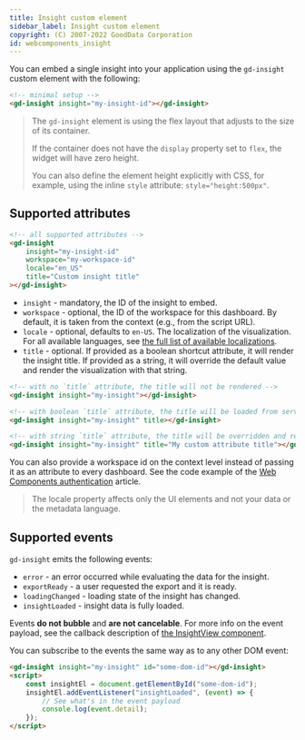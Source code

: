 ```yaml
---
title: Insight custom element
sidebar_label: Insight custom element
copyright: (C) 2007-2022 GoodData Corporation
id: webcomponents_insight
---
```


You can embed a single insight into your application using the `gd-insight` custom element with the following:

```html
<!-- minimal setup -->
<gd-insight insight="my-insight-id"></gd-insight>
```

> The `gd-insight` element is using the flex layout that adjusts to the size of its container. 
>
>If the container does not have the `display` property set to `flex`, the widget will have zero height. 
>
>You can also define the element height explicitly with CSS, for example, using the inline `style` attribute: `style="height:500px"`.

## Supported attributes

```html
<!-- all supported attributes -->
<gd-insight
    insight="my-insight-id"
    workspace="my-workspace-id"
    locale="en_US"
    title="Custom insight title"
></gd-insight>
```

* `insight` - mandatory, the ID of the insight to embed.
* `workspace` - optional, the ID of the workspace for this dashboard. By default, it is taken from the context (e.g., from the script URL).
* `locale` - optional, defaults to `en-US`. The localization of the visualization. For all available languages, see [the full list of available localizations][1].
* `title` - optional. If provided as a boolean shortcut attribute, it will render the insight title. If provided as a string, it will override the default value and render the visualization with that string.

```html
<!-- with no `title` attribute, the title will not be rendered -->
<gd-insight insight="my-insight"></gd-insight>

<!-- with boolean `title` attribute, the title will be loaded from server and rendered above the visualization -->
<gd-insight insight="my-insight" title></gd-insight>

<!-- with string `title` attribute, the title will be overridden and rendered above the visualization -->
<gd-insight insight="my-insight" title="My custom attribute title"></gd-insight>
```

You can also provide a workspace id on the context level instead of passing it as an attribute to every dashboard. See the code example of the [Web Components authentication][2] article.

> The locale property affects only the UI elements and not your data or the metadata language.

## Supported events

`gd-insight` emits the following events:

* `error` - an error occurred while evaluating the data for the insight.
* `exportReady` - a user requested the export and it is ready.
* `loadingChanged` - loading state of the insight has changed.
* `insightLoaded` - insight data is fully loaded.

Events **do not bubble** and **are not cancelable**. For more info on the event payload, see the callback description of
[the InsightView component][3].

You can subscribe to the events the same way as to any other DOM event:

```html
<gd-insight insight="my-insight" id="some-dom-id"></gd-insight>
<script>
    const insightEl = document.getElementById("some-dom-id");
    insightEl.addEventListener("insightLoaded", (event) => {
        // See what's in the event payload
        console.log(event.detail);
    });
</script>
```

[1]:https://github.com/gooddata/gooddata-ui-sdk/blob/master/libs/sdk-ui/src/base/localization/Locale.ts
[2]:../authentication/
[3]:https://sdk.gooddata.com/gooddata-ui/docs/visualization_component.html#properties